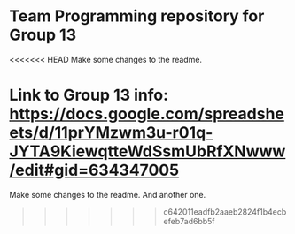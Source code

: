 # Team Programming repository for Group 13

<<<<<<< HEAD
Make some changes to the readme.

Link to Group 13 info: https://docs.google.com/spreadsheets/d/11prYMzwm3u-r01q-JYTA9KiewqtteWdSsmUbRfXNwww/edit#gid=634347005
=======
Make some changes to the readme. And another one.
>>>>>>> c642011eadfb2aaeb2824f1b4ecbefeb7ad6bb5f
